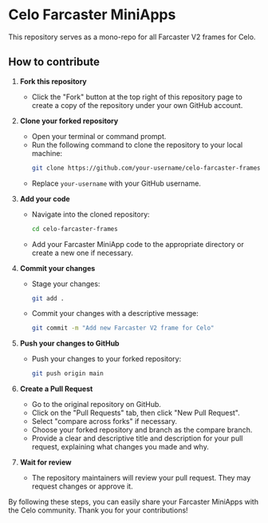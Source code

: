 # Celo Farcaster MiniApps

This repository serves as a mono-repo for all Farcaster V2 frames for Celo.

## How to contribute

1. **Fork this repository**  
   - Click the "Fork" button at the top right of this repository page to create a copy of the repository under your own GitHub account.

2. **Clone your forked repository**  
   - Open your terminal or command prompt.
   - Run the following command to clone the repository to your local machine:
     ```bash
     git clone https://github.com/your-username/celo-farcaster-frames.git
     ```
   - Replace `your-username` with your GitHub username.

3. **Add your code**  
   - Navigate into the cloned repository:
     ```bash
     cd celo-farcaster-frames
     ```
   - Add your Farcaster MiniApp code to the appropriate directory or create a new one if necessary.

4. **Commit your changes**  
   - Stage your changes:
     ```bash
     git add .
     ```
   - Commit your changes with a descriptive message:
     ```bash
     git commit -m "Add new Farcaster V2 frame for Celo"
     ```

5. **Push your changes to GitHub**  
   - Push your changes to your forked repository:
     ```bash
     git push origin main
     ```

6. **Create a Pull Request**  
   - Go to the original repository on GitHub.
   - Click on the "Pull Requests" tab, then click "New Pull Request".
   - Select "compare across forks" if necessary.
   - Choose your forked repository and branch as the compare branch.
   - Provide a clear and descriptive title and description for your pull request, explaining what changes you made and why.

7. **Wait for review**  
   - The repository maintainers will review your pull request. They may request changes or approve it.

By following these steps, you can easily share your Farcaster MiniApps with the Celo community. Thank you for your contributions!
